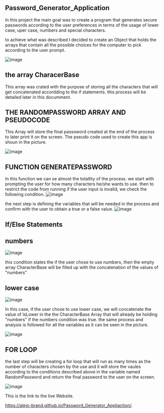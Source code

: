 ## Password_Generator_Application

In this project the main goal was to create a program that generates secure passwords according to the user preferences in terms of the usage of lower case, uper case, numbers and special characters.
 
 to achieve what was described I decided to create an Object that holds the arrays that contain all the possible choices for the computer to pick according to the user prompt.

 ![image](https://user-images.githubusercontent.com/69653106/97068803-bc5a5a80-157f-11eb-8177-cb01548a359a.png)

## the array CharacerBase
This array was crated with the purpose of storing all the characters that will get concatenated accordding to the if statements. this process will be detailed later in this documment.

## THE RANDOMPASSWORD ARRAY AND PSEUDOCODE
This Array will store the final passoword created at the end of the process to later print it on the screen. 
The pseudo code used to create this app is shoun in the picture.

![image](https://user-images.githubusercontent.com/69653106/97068972-41923f00-1581-11eb-89a2-e3991d9f3b8a.png)

## FUNCTION GENERATEPASSWORD

In this function we can se almost the totallity of the process. we start with prompting the user for how many characters he/she wants to use. then to restrict the code from running if the user input is invalid, we check the following condition.
![image](https://user-images.githubusercontent.com/69653106/97069032-e14fcd00-1581-11eb-87a4-ef3bed633798.png)

the next step is defining the variables that will be needed in the process and confirm with the user to obtain a true or a false value.
![image](https://user-images.githubusercontent.com/69653106/97069105-95515800-1582-11eb-91dc-3860cb256fed.png)

## If/Else Statements

## numbers
![image](https://user-images.githubusercontent.com/69653106/97069105-95515800-1582-11eb-91dc-3860cb256fed.png)

this condition states the if the user chose to use numbers, then the empty array CharacterBase will be filled up with the concatenation of the values of "numbers"

## lower case 
![image](https://user-images.githubusercontent.com/69653106/97069200-58d22c00-1583-11eb-97ff-b095a5383d3f.png)

In this case, if the user chose to use lower case, we will concatenate the value of IsLower in the the CharacterBase Array that will already be holding "numbers" if the numbers condition was true. the same process and analysis is followed for all the variables as it can be seen in the picture.

![image](https://user-images.githubusercontent.com/69653106/97069268-080f0300-1584-11eb-8ada-7ee0c150b4dc.png)

## FOR LOOP

the last step will be creating a for loop that will run as many times as the number of characters chosen by the use and it will store the vaules according to the conditions described above in the variable named RandomPassword and return the final password to the user on the screen.

![image](https://user-images.githubusercontent.com/69653106/97069366-ad29db80-1584-11eb-9f06-bb7c67065569.png)


This is the link to the live Website.

https://alejo-brand.github.io/Password_Generator_Appliaction/.